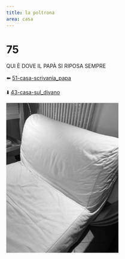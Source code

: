 ```yaml
---
title: la poltrona
area: casa
---
```

# 75
QUI È DOVE IL PAPÀ SI RIPOSA SEMPRE

⬅️ [51-casa-scrivania_papa](51-casa-scrivania_papa.md)

⬇️ [43-casa-sul_divano](43-casa-sul_divano.md)

![foto_55](_assets/preview/foto_55.jpg)